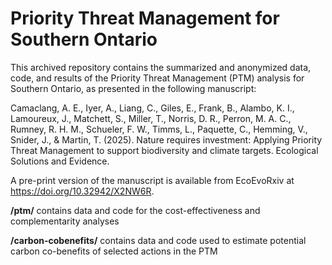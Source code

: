 # Priority Threat Management for Southern Ontario

This archived repository contains the summarized and anonymized data, code, and results of the Priority Threat Management (PTM) analysis for Southern Ontario, as presented in the following manuscript:

Camaclang, A. E., Iyer, A., Liang, C., Giles, E., Frank, B., Alambo, K. I., Lamoureux, J., Matchett, S., Miller, T., Norris, D. R., Perron, M. A. C., Rumney, R. H. M., Schueler, F. W., Timms, L., Paquette, C., Hemming, V., Snider, J., & Martin, T. (2025). Nature requires investment: Applying Priority Threat Management to support biodiversity and climate targets. Ecological Solutions and Evidence.

A pre-print version of the manuscript is available from EcoEvoRxiv at <https://doi.org/10.32942/X2NW6R>.

**/ptm/** contains data and code for the cost-effectiveness and complementarity analyses

**/carbon-cobenefits/** contains data and code used to estimate potential carbon co-benefits of selected actions in the PTM

